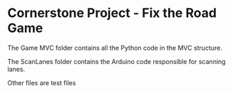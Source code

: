 # Cornerstone Project - Fix the Road Game

The Game MVC folder contains all the Python code in the MVC structure.

The ScanLanes folder contains the Arduino code responsible for scanning lanes.

Other files are test files
